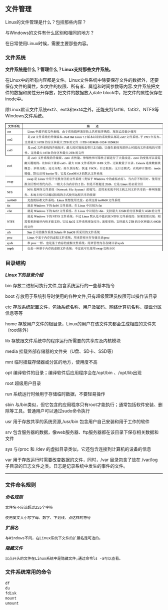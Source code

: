 ## 文件管理 ##

Linux的文件管理是什么？包括那些内容？

与Windows的文件有什么区别和相同的地方？

在日常使用Linux时候，需要主要那些内容。

### 文件系统 ###

**文件系统是什么？管理什么？Linux支持那些文件系统。**

在Linux中的所有内容都是文件。Linux文件系统中除要保存文件的数据外，还要保存文件的属性，如文件的权限、所有者、属组和时间参数等内容.文件系统把文件的数据和属性分开存放，把文件的数据放入date block中，把文件的属性保存在inode中。

除Linux默认文件系统ext2、ext3和ext4之外，还能支持fat16、fat32、NTFS等Windows文件系统。

![Linux文件系统](./res/0201.png)


### 目录结构 ###
***Linux下的目录介绍***

bin     存放二进制可执行文件,包含系统运行的一些基本指令

boot    存放用于系统引导时使用的各种文件,只有超级管理员权限可以操作该目录

etc     存放系统配置文件，包括系统名称、用户及密码、网络计算机名称、硬盘分区信息等等

home    存放用户文件的根目录，Linux的用户在该文件夹都会生成相应的文件夹（root除外）

lib     存放跟文件系统中的程序运行所需要的共享库及内核模块

media   挂载外部存储器的文件夹（U盘、SD卡、SSD等）

mnt     临时挂载存储器或分区的地方，使用度不高

opt     编译软件的目录；编译软件后应用程序会在/opt/bin 、/opt/lib出现

root    超级用户目录

run     系统运行时候用于存储临时数据，不要轻易操作

sbin    与/bin类似，但它包含的应用程序只有root才能执行；通常包括软件安装、删除等工具。普通用户可以通过sudo命令执行

usr     用于存放共享的系统资源,/usr/bin 包含用户自己安装和用于工作的软件

srv     包含服务器的数据，像web服务器、ftp服务器都在该目录下保存相关数据和文件

sys     与/proc 和 /dev 的虚拟目录类似，它还包含连接到计算机的设备的信息

var     用于存放运行时需要改变数据的文件，同时，/var 目录包含了放在 /var/log 子目录的日志文件之类。日志是记录系统中发生的事件的文件。

--------

### 文件命名规则 ###

***命名规则***

	文件名不应该超过255个字符
	
	使用英文大小写字母、数字、下划线、点这样的符号

***扩展名***

	与Windows不同，在Linux系统下文件的扩展名是可选的。

***隐藏文件***

	以点开头的文件在Linux系统中是隐藏文件;通过命令ls -a可以查看。

### 文件系统常用的命令 ###
    df
    du
    fdisk
    mount
    umount
